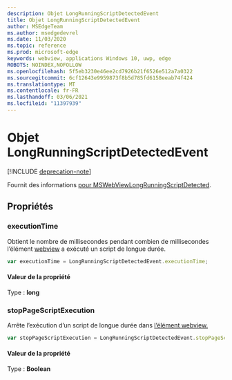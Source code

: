 ```yaml
---
description: Objet LongRunningScriptDetectedEvent
title: Objet LongRunningScriptDetectedEvent
author: MSEdgeTeam
ms.author: msedgedevrel
ms.date: 11/03/2020
ms.topic: reference
ms.prod: microsoft-edge
keywords: webview, applications Windows 10, uwp, edge
ROBOTS: NOINDEX,NOFOLLOW
ms.openlocfilehash: 5f5eb3230e46ee2cd7926b21f6526e512a7a0322
ms.sourcegitcommit: 6cf12643e9959873f8b5d785fd6158eeab74f424
ms.translationtype: MT
ms.contentlocale: fr-FR
ms.lasthandoff: 03/06/2021
ms.locfileid: "11397939"
---
```

# <a name="longrunningscriptdetectedevent-object"></a>Objet LongRunningScriptDetectedEvent  

[!INCLUDE [deprecation-note](../includes/deprecation-note.md)]  

Fournit des informations [pour MSWebViewLongRunningScriptDetected](../webview/index.md#mswebviewlongrunningscriptdetected).  

## <a name="properties"></a>Propriétés  

### <a name="executiontime"></a>executionTime  

Obtient le nombre de millisecondes pendant combien de millisecondes l’élément [webview](../webview/index.md) a exécuté un script de longue durée.  

```javascript
var executionTime = LongRunningScriptDetectedEvent.executionTime;
```  

#### <a name="property-value"></a>Valeur de la propriété  

Type : **long**  

### <a name="stoppagescriptexecution"></a>stopPageScriptExecution  

Arrête l’exécution d’un script de longue durée dans [l’élément webview.](../webview/index.md)  

```javascript
var stopPageScriptExecution = LongRunningScriptDetectedEvent.stopPageScriptExecution;
```  

#### <a name="property-value"></a>Valeur de la propriété  

Type : **Boolean**  
